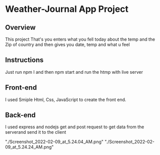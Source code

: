 # Weather-Journal App Project

## Overview
This project That's you enters what you fell today about the temp and the Zip of country and then gives you date, temp and what u feel

## Instructions
Just run npm I and then npm start and run the htmp with live server

## Front-end
I used Smiple Html, Css, JavaScript to create  the front end. 

## Back-end
I used express and nodejs get and post request to get data from the serverand send it to the client

"./Screenshot_2022-02-09_at_5.24.04_AM.png"
"./Screenshot_2022-02-09_at_5.24.24_AM.png"